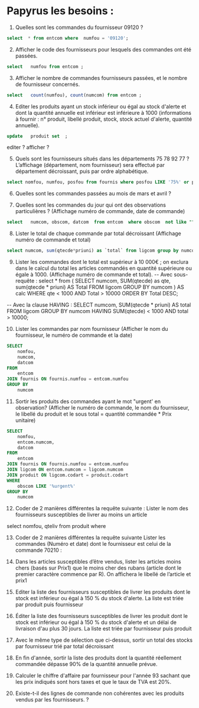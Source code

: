 # Papyrus les besoins : 

1. Quelles sont les commandes du fournisseur 09120 ?

```sql
select  * from entcom where  numfou = '09120';
```

2. Afficher le code des fournisseurs pour lesquels des commandes ont été passées.

```sql
select   numfou from entcom ;
```

3. Afficher le nombre de commandes fournisseurs passées, et le nombre de fournisseur concernés.

```sql
select   count(numfou), count(numcom) from entcom ;
```

4. Editer les produits ayant un stock inférieur ou égal au stock d'alerte et dont la quantité annuelle est inférieur est inférieure à 1000 (informations à fournir : n° produit, libellé produit, stock, stock actuel d'alerte, quantité annuelle).

```sql
update   produit set  ;
```
 editer ? afficher ? 

5. Quels sont les fournisseurs situés dans les départements 75 78 92 77 ? L’affichage (département, nom fournisseur) sera effectué par département décroissant, puis par ordre alphabétique.

```sql
select nomfou, numfou, posfou from fournis where posfou LIKE '75%' or posfou like '78%' or posfou like '92%' or posfou like '77%' order by posfou DESC, nomfou ASC; 
 ``` 
6. Quelles sont les commandes passées au mois de mars et avril ?

7. Quelles sont les commandes du jour qui ont des observations particulières ? (Affichage numéro de commande, date de commande)


```sql
select   numcom, obscom, datcom  from entcom  where obscom  not like "";
```

8. Lister le total de chaque commande par total décroissant (Affichage numéro de commande et total)

```sql
select numcom, sum(qtecde*priuni) as `total` from ligcom group by numcom order by `total` desc; 
```

9. Lister les commandes dont le total est supérieur à 10 000€ ; on exclura dans le calcul du total les articles commandés en quantité supérieure ou égale à 1000. (Affichage numéro de commande et total).
-- Avec sous-requête :
select * from (
SELECT numcom, SUM(qtecde) as qte, sum(qtecde * priuni) AS Total FROM ligcom
GROUP BY numcom
) AS calc
WHERE qte < 1000 AND Total > 10000
ORDER BY Total DESC;

-- Avec la clause HAVING :
SELECT numcom, SUM(qtecde * priuni) AS total
FROM ligcom
GROUP BY numcom
HAVING SUM(qtecde) < 1000 AND total > 10000;

10. Lister les commandes par nom fournisseur (Afficher le nom du fournisseur, le numéro de commande et la date) 

```sql
SELECT
    nomfou,
    numcom,
    datcom
FROM
    entcom
JOIN fournis ON fournis.numfou = entcom.numfou
GROUP BY
    numcom
```

11. Sortir les produits des commandes ayant le mot "urgent' en observation? (Afficher le numéro de commande, le nom du fournisseur, le libellé du produit et le sous total = quantité commandée * Prix unitaire)

```sql
SELECT
    nomfou,
    entcom.numcom,
    datcom
FROM
    entcom
JOIN fournis ON fournis.numfou = entcom.numfou
JOIN ligcom ON entcom.numcom = ligcom.numcom
JOIN produit ON ligcom.codart = produit.codart
WHERE
    obscom LIKE '%urgent%'
GROUP BY
    numcom

```
12. Coder de 2 manières différentes la requête suivante : Lister le nom des fournisseurs susceptibles de livrer au moins un article

select nomfou, qteliv from produit where 


13. Coder de 2 manières différentes la requête suivante Lister les commandes (Numéro et date) dont le fournisseur est celui de la commande 70210 :

14. Dans les articles susceptibles d’être vendus, lister les articles moins chers (basés sur Prix1) que le moins cher des rubans (article dont le premier caractère commence par R). On affichera le libellé de l’article et prix1

15. Editer la liste des fournisseurs susceptibles de livrer les produits  dont le stock est inférieur ou égal à 150 % du stock d'alerte. La liste est triée par produit puis fournisseur

16. Éditer la liste des fournisseurs susceptibles de livrer les produit dont  le stock est inférieur ou égal à 150 % du stock d'alerte et un délai de  livraison d'au plus 30 jours. La liste est triée par fournisseur puis produit

17. Avec le même type de sélection que ci-dessus, sortir un total des stocks par fournisseur trié par total décroissant

18. En fin d'année, sortir la liste des produits dont la quantité réellement commandée dépasse 90% de la quantité annuelle prévue.

19. Calculer le chiffre d'affaire par fournisseur pour l'année 93 sachant que les prix indiqués sont hors taxes et que le taux de TVA est 20%.

20. Existe-t-il des lignes de commande non cohérentes avec les produits vendus par les fournisseurs. ?